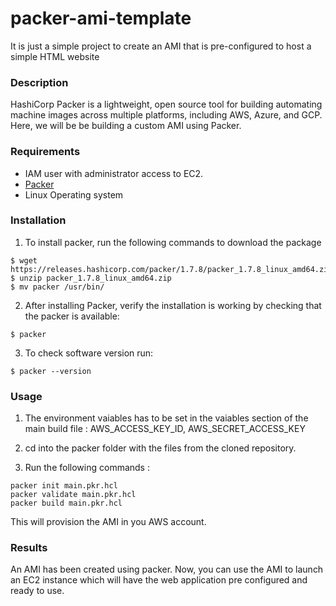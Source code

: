# packer-ami-template

It is just a simple project to create an AMI that is pre-configured to host a simple HTML website

### Description 

HashiCorp Packer is a lightweight, open source tool for building automating machine images across multiple platforms, including AWS, Azure, and GCP. Here, we will be be building a custom AMI using Packer.

### Requirements

- IAM user with administrator access to EC2.
- [Packer](https://releases.hashicorp.com/packer/1.7.8/packer_1.7.8_linux_amd64.zip)
- Linux Operating system

### Installation

1. To install packer, run the following commands to download the package
```
$ wget https://releases.hashicorp.com/packer/1.7.8/packer_1.7.8_linux_amd64.zip
$ unzip packer_1.7.8_linux_amd64.zip
$ mv packer /usr/bin/
```
2. After installing Packer, verify the installation is working by checking that the packer is available:
```
$ packer
```
3. To check software version run:
```
$ packer --version
```

### Usage

1. The environment vaiables has to be set in the vaiables section of the main build file : AWS_ACCESS_KEY_ID, AWS_SECRET_ACCESS_KEY

2. cd into the packer folder with the files from the cloned repository.

3. Run the following commands : 
 ```
packer init main.pkr.hcl
packer validate main.pkr.hcl
packer build main.pkr.hcl
````

This will provision the AMI in you AWS account.


### Results
An AMI has been created using packer. Now, you can use the AMI to launch an EC2 instance which will have the web application pre configured and ready to use.


